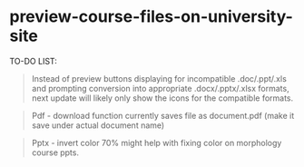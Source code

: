 # preview-course-files-on-university-site

TO-DO LIST: 

> Instead of preview buttons displaying for incompatible .doc/.ppt/.xls and prompting conversion into appropriate .docx/.pptx/.xlsx formats, next update will likely only show the icons for the compatible formats.

> Pdf - download function currently saves file as document.pdf (make it save under actual document name)

> Pptx - invert color 70% might help with fixing color on morphology course ppts.

